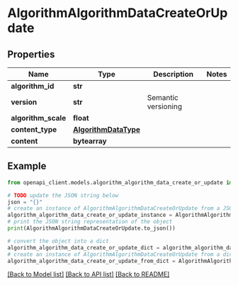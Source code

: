 # AlgorithmAlgorithmDataCreateOrUpdate


## Properties

Name | Type | Description | Notes
------------ | ------------- | ------------- | -------------
**algorithm_id** | **str** |  | 
**version** | **str** | Semantic versioning | 
**algorithm_scale** | **float** |  | 
**content_type** | [**AlgorithmDataType**](AlgorithmDataType.md) |  | 
**content** | **bytearray** |  | 

## Example

```python
from openapi_client.models.algorithm_algorithm_data_create_or_update import AlgorithmAlgorithmDataCreateOrUpdate

# TODO update the JSON string below
json = "{}"
# create an instance of AlgorithmAlgorithmDataCreateOrUpdate from a JSON string
algorithm_algorithm_data_create_or_update_instance = AlgorithmAlgorithmDataCreateOrUpdate.from_json(json)
# print the JSON string representation of the object
print(AlgorithmAlgorithmDataCreateOrUpdate.to_json())

# convert the object into a dict
algorithm_algorithm_data_create_or_update_dict = algorithm_algorithm_data_create_or_update_instance.to_dict()
# create an instance of AlgorithmAlgorithmDataCreateOrUpdate from a dict
algorithm_algorithm_data_create_or_update_from_dict = AlgorithmAlgorithmDataCreateOrUpdate.from_dict(algorithm_algorithm_data_create_or_update_dict)
```
[[Back to Model list]](../README.md#documentation-for-models) [[Back to API list]](../README.md#documentation-for-api-endpoints) [[Back to README]](../README.md)


